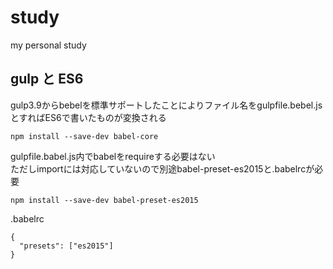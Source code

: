 # study
my personal study

## gulp と ES6

gulp3.9からbebelを標準サポートしたことによりファイル名をgulpfile.bebel.jsとすればES6で書いたものが変換される

    npm install --save-dev babel-core

gulpfile.babel.js内でbabelをrequireする必要はない<br>
ただしimportには対応していないので別途babel-preset-es2015と.babelrcが必要

    npm install --save-dev babel-preset-es2015

.babelrc

    {
      "presets": ["es2015"]
    }

